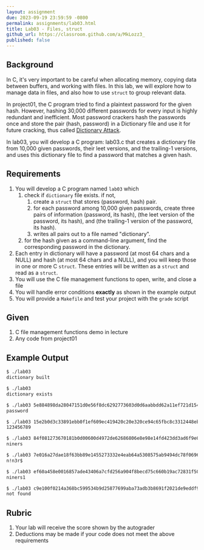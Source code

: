```yaml
---
layout: assignment
due: 2023-09-19 23:59:59 -0800
permalink: assignments/lab03.html
title: Lab03 - Files, struct
github_url: https://classroom.github.com/a/MkLozz3_
published: false
---
```


## Background

In C, it's very important to be careful when allocating memory, copying data between buffers, and working with files. In this lab, we will explore how to manage data in files, and also how to use `struct` to group relevant data. 

In project01, the C program tried to find a plaintext password for the given hash. However, hashing 30,000 different passwords for every input is highly redundant and inefficient. Most password crackers hash the passwords once and store the pair (hash, password) in a Dictionary file and use it for future cracking, thus called [Dictionary Attack](https://en.wikipedia.org/wiki/Dictionary_attack). 

In lab03, you will develop a C program: lab03.c that creates a dictionary file from 10,000 given passwords, their leet versions, and the trailing-1 versions, and uses this dictionary file to find a password that matches a given hash.  

## Requirements

1. You will develop a C program named `lab03` which 
    1. check if `dictionary` file exists. if not, 
        1. create a `struct` that stores (password, hash) pair.
        1. for each password among 10,000 given passwords, create three pairs of information (password, its hash), (the leet version of the password, its hash), and (the trailing-1 version of the password, its hash).
        1. writes all pairs out to a file named "dictionary".
    1. for the hash given as a command-line argument, find the corresponding password in the dictionary.
1. Each entry in dictionary will have a password (at most 64 chars and a NULL) and hash (at most 64 chars and a NULL), and you will keep those in one or more C `struct`. These entries will be written as a `struct` and read as a `struct`.
1. You will use the C file management functions to open, write, and close a file
1. You will handle error conditions **exactly** as shown in the example output
1. You will provide a `Makefile` and test your project with the `grade` script

## Given

1. C file management functions demo in lecture
1. Any code from project01

## Example Output
```sh
$ ./lab03 
dictionary built

$ ./lab03
dictionary exists

$ ./lab03 5e884898da28047151d0e56f8dc6292773603d0d6aabbdd62a11ef721d1542d8
password

$ ./lab03 15e2b0d3c33891ebb0f1ef609ec419420c20e320ce94c65fbc8c3312448eb225
123456789

$ ./lab03 84f081273670181b0d00600d4972de62686806e8e98e14fd423dd3ad6f9e0f5b
niners

$ ./lab03 7e016a27dae18f63bb89e1455273332e4eab64a5308575ab9494dc78f06960bc
n!n3r$

$ ./lab03 ef60a458e0016857ade43406a7cfd256a904f8becd75c660b19ac72831f502d6
niners1

$ ./lab03 c9e100f0214a368bc599534b9d25877699aba73adb3b8691f2021de9eddf96c9
not found
```

## Rubric
1. Your lab will receive the score shown by the autograder
1. Deductions may be made if your code does not meet the above requirements

